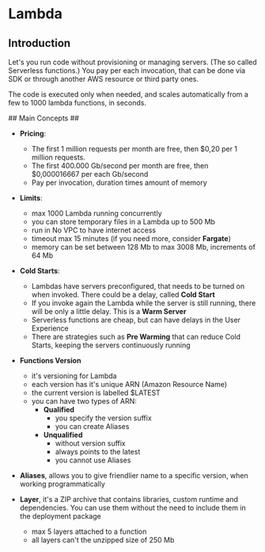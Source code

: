 # Lambda #

## Introduction ##

Let's you run code without provisioning or managing servers. (The so called Serverless functions.) You pay per each invocation, that can be done via SDK or through another AWS resource or third party ones.

The code is executed only when needed, and scales automatically from a few to 1000 lambda functions, in seconds.

## Main Concepts ##

* **Pricing**:
  * The first 1 million requests per month are free, then $0,20 per 1 million requests.
  * The first 400.000 Gb/second per month are free, then $0,000016667 per each Gb/second
  * Pay per invocation, duration times amount of memory

* **Limits**:
  * max 1000 Lambda running concurrently
  * you can store temporary files in a Lambda up to 500 Mb
  * run in No VPC to have internet access
  * timeout max 15 minutes (if you need more, consider **Fargate**)
  * memory can be set between 128 Mb to max 3008 Mb, increments of 64 Mb

* **Cold Starts**:
  * Lambdas have servers preconfigured, that needs to be turned on when invoked. There could be a delay, called **Cold Start**
  * If you invoke again the Lambda while the server is still running, there will be only a little delay. This is a **Warm Server**
  * Serverless functions are cheap, but can have delays in the User Experience
  * There are strategies such as **Pre Warming** that can reduce Cold Starts, keeping the servers continuously running

* **Functions Version**
  * it's versioning for Lambda
  * each version has it's unique ARN (Amazon Resource Name)
  * the current version is labelled $LATEST
  * you can have two types of ARN:
    * **Qualified**
      * you specify the version suffix
      * you can create Aliases
    * **Unqualified**
      * without version suffix
      * always points to the latest
      * you cannot use Aliases

* **Aliases**, allows you to give friendlier name to a specific version, when working programmatically

* **Layer**, it's a ZIP archive that contains libraries, custom runtime and dependencies. You can use them without the need to include them in the deployment package
  * max 5 layers attached to a function
  * all layers can't the unzipped size of 250 Mb
